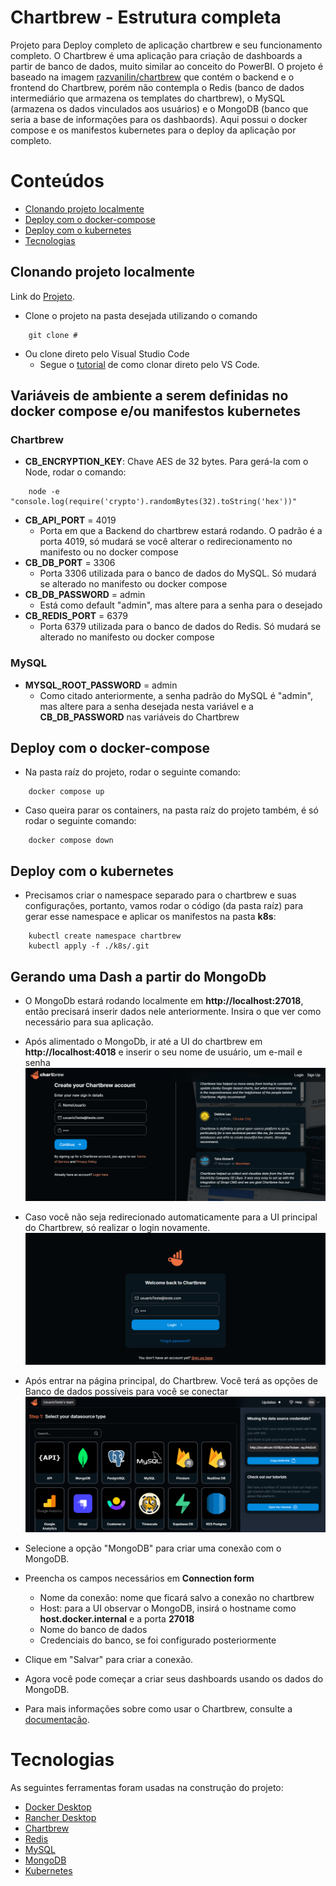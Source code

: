 # Chartbrew - Estrutura completa

Projeto para Deploy completo de aplicação chartbrew e seu funcionamento completo. O Chartbrew é uma aplicação para criação de dashboards a partir de banco de dados, muito similar ao conceito do PowerBI. O projeto é baseado na imagem [razvanilin/chartbrew](https://hub.docker.com/r/razvanilin/chartbrew) que contém o backend e o frontend do Chartbrew, porém não contempla o Redis (banco de dados intermediário que armazena os templates do chartbrew), o MySQL (armazena os dados vinculados aos usuários) e o MongoDB (banco que seria a base de informações para os dashbaords). Aqui possui o docker compose e os manifestos kubernetes para o deploy da aplicação por completo.

# Conteúdos

- [Clonando projeto localmente](#clonando-projeto-localmente)
- [Deploy com o docker-compose](#deploy-com-o-docker-compose)
- [Deploy com o kubernetes](#deploy-com-o-kubernetes)
- [Tecnologias](#tecnologias)

## Clonando projeto localmente

Link do [Projeto](#).

- Clone o projeto na pasta desejada utilizando o comando

```
    git clone #
```

- Ou clone direto pelo Visual Studio Code
  - Segue o [tutorial](https://learn.microsoft.com/en-us/azure/developer/javascript/how-to/with-visual-studio-code/clone-github-repository?tabs=create-repo-command-palette%2Cinitialize-repo-activity-bar%2Ccreate-branch-command-palette%2Ccommit-changes-command-palette%2Cpush-command-palette) de como clonar direto pelo VS Code.

## Variáveis de ambiente a serem definidas no docker compose e/ou manifestos kubernetes

### Chartbrew
- **CB_ENCRYPTION_KEY**: Chave AES de 32 bytes. Para gerá-la com o Node, rodar o comando:
```
    node -e "console.log(require('crypto').randomBytes(32).toString('hex'))"
```
- **CB_API_PORT** = 4019
    - Porta em que a Backend do chartbrew estará rodando. O padrão é a porta 4019, só mudará se você alterar o redirecionamento no manifesto ou no docker compose
- **CB_DB_PORT** = 3306
    - Porta 3306 utilizada para o banco de dados do MySQL. Só mudará se alterado no manifesto ou docker compose 
- **CB_DB_PASSWORD** = admin
    - Está como default "admin", mas altere para a senha para o desejado 
- **CB_REDIS_PORT** = 6379
    - Porta 6379 utilizada para o banco de dados do Redis. Só mudará se alterado no manifesto ou docker compose

### MySQL
- **MYSQL_ROOT_PASSWORD** = admin
    - Como citado anteriormente, a senha padrão do MySQL é "admin", mas altere para a senha desejada nesta variável e a **CB_DB_PASSWORD** nas variáveis do Chartbrew


## Deploy com o docker-compose

- Na pasta raíz do projeto, rodar o seguinte comando:
```
    docker compose up
```

- Caso queira parar os containers, na pasta raíz do projeto também, é só rodar o seguinte comando:
```
    docker compose down
```

## Deploy com o kubernetes
- Precisamos criar o namespace separado para o chartbrew e suas configurações, portanto, vamos rodar o código (da pasta raíz) para gerar esse namespace e aplicar os manifestos na pasta **k8s**:
```
    kubectl create namespace chartbrew
    kubectl apply -f ./k8s/.git
```

## Gerando uma Dash a partir do MongoDb

- O MongoDb estará rodando localmente em **http://localhost:27018**, então precisará inserir dados nele anteriormente. Insira o que ver como necessário para sua aplicação.

- Após alimentado o MongoDb, ir até a UI do chartbrew em **http://localhost:4018** e inserir o seu nome de usuário, um e-mail e senha
![Login](./images/Login.png)

- Caso você não seja redirecionado automaticamente para a UI principal do Chartbrew, só realizar o login novamente.
![Login](./images/Login-2.png)

- Após entrar na página principal, do Chartbrew. Você terá as opções de Banco de dados possíveis para você se conectar
![UI-inicial](./images/UI-inicial.png)

- Selecione a opção "MongoDB" para criar uma conexão com o MongoDB.

- Preencha os campos necessários em **Connection form**
    - Nome da conexão: nome que ficará salvo a conexão no chartbrew
    - Host: para a UI observar o MongoDB, insirá o hostname como **host.docker.internal** e a porta **27018**
    - Nome do banco de dados
    - Credenciais do banco, se foi configurado posteriormente

- Clique em "Salvar" para criar a conexão.

- Agora você pode começar a criar seus dashboards usando os dados do MongoDB.

- Para mais informações sobre como usar o Chartbrew, consulte a [documentação](https://chartbrew.com/docs/).

# Tecnologias

As seguintes ferramentas foram usadas na construção do projeto:

- [Docker Desktop](https://docs.docker.com/desktop/install/windows-install/)
- [Rancher Desktop](https://docs.rancherdesktop.io/getting-started/installation)
- [Chartbrew](https://chartbrew.com/)
- [Redis](https://redis.io/)
- [MySQL](https://www.mysql.com/)
- [MongoDB](https://www.mongodb.com/docs/manual/installation/)
- [Kubernetes](https://kubernetes.io/pt-br/)